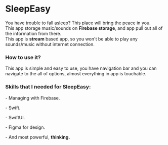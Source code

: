 # SleepEasy

You have trouble to fall asleep? This place will bring the peace in you.<br>
This app storage music/sounds on <b>Firebase storage</b>, and app pull out all of the information from there.<br>
This app is <b>stream</b> based app, so you won't be able to play any sounds/music without internet connection.

<h3>How to use it?</h3>

<p>This app is simple and easy to use, you have navigation bar and you can navigate to the all of options, almost everything in app is touchable.</p>

<h3>Skills that I needed for SleepEasy:</h3>

<p>- Managing with Firebase.</p>
<p>- Swift.</p>
<p>- SwiftUI.</p>
<p>- Figma for design.</p>
<p>- And most powerful, <b>thinking.</b></p>
